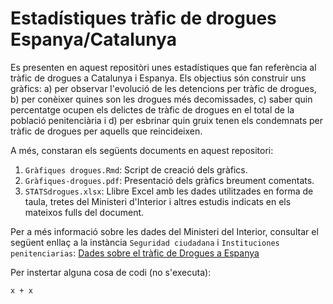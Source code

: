 # Estadístiques tràfic de drogues Espanya/Catalunya
Es presenten en aquest repositòri unes estadístiques que fan referència al tràfic de drogues a Catalunya i Espanya. Els objectius són construir uns gràfics: a) per observar l'evolució de les detencions per tràfic de drogues, b) per conèixer quines son les drogues més decomissades, c) saber quin percentatge ocupen els delictes de tràfic de drogues en el total de la població penitenciària i d) per esbrinar quin gruix tenen els condemnats per tràfic de drogues per aquells que reincideixen.

A més, constaran els següents documents en aquest repositori:

1. `Gràfiques drogues.Rmd`: Script de creació dels gràfics.
2. `Gràfiques-drogues.pdf`: Presentació dels gràfics breument comentats.
3. `STATSdrogues.xlsx`: Llibre Excel amb les dades utilitzades en forma de taula, tretes del Ministeri d'Interior i altres estudis indicats en els mateixos fulls del document. 

Per a més informació sobre les dades del Ministeri del Interior, consultar el següent enllaç a la instància `Seguridad ciudadana` i `Instituciones penitenciarias`: [Dades sobre el tràfic de Drogues a Espanya](http://www.interior.gob.es/web/archivos-y-documentacion/398)

Per instertar alguna cosa de codi (no s'executa):

```
x + x 
```
